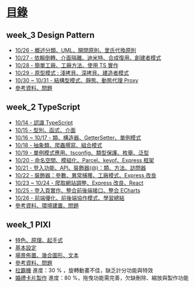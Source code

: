 # [目錄](https://hackmd.io/@kimn/SyIwsGHrt)
week_3 Design Pattern
---
- [10/26 - 概述分類、UML、開閉原則、里氏代換原則](https://hackmd.io/DGyqUz44TjKL8pI-cxH9ag)
- [10/27 - 依賴倒轉、介面隔離、迪米特、合成復用、創建者模式](https://hackmd.io/J9tUKd7fRvGS-NT7_BDzVA)
- [10/28 - 簡單工廠、工廠方法、使用 TS 實作](https://hackmd.io/jnZkfm6pRReniKFQi6Udfw)
- [10/29 - 原型模式 : 淺拷貝、深拷貝、建造者模式](https://hackmd.io/kgf4HIEVSfOF_tagnLeBVA)
- [10/30 ~ 10/31 - 結構型模式、靜態、動態代理 Proxy](https://hackmd.io/1AxN8__nS1K3lB77AMgiGg)
- [參考資料、問題](https://hackmd.io/6gN3gN5XTwKgKFfMLZGU8w)

week_2 TypeScript
---
- [10/14 - 認識 TypeScript](https://hackmd.io/aKCqfe7xQw6GKBm2r5cxGw)
- [10/15 - 型別、函式、介面](https://hackmd.io/GE2l5p4qT2ykSew9Lshoew)
- [10/16 ~ 10/17 - 類、構造器、GetterSetter、單例模式](https://hackmd.io/FrAmX-u2SA2XdwkGnIzgTQ)
- [10/18 - 抽象類、爬蟲撰寫、組合模式](https://hackmd.io/2ewuGLZ5QT-1ZTcDT1xb-Q)
- [10/19 - 單例模式應用、tsconfig、類型保護、枚舉、泛型](https://hackmd.io/DfzeYZsKRM-C1W3VtteHkQ)
- [10/20 - 命名空間、模組化、Parcel、keyof、Express 框架](https://hackmd.io/r2t31IcARdmen4YCD7DHmQ)
- [10/21 - 登入功能、API、裝飾器(@)：類、方法、訪問器](https://hackmd.io/NqR8NoftREafjoibxxgbkQ)
- [10/22 - 裝飾器：參數、異常捕獲、工廠模式、Express 改良](https://hackmd.io/n66WSei9QaWDCgIAWpSaAQ)
- [10/23 ~ 10/24 - 爬取網站調整、Express 改良、React](https://hackmd.io/Ke5znUKwQfabfC_BNAwoFQ)
- [10/25 - 登入頁實作、整合前後端接口、整合 ECharts](https://hackmd.io/jp2DPIpERcWsnd8s9PzgqA)
- [10/26 - 前端優化、前後端協作模式、學習總結](https://hackmd.io/hLMb21LGQo2EgUUPgSPlGw)
- [參考資料、環境建置、問題](https://hackmd.io/1HE7ZJLKTPqj6goR5rVvZg)

week_1 PIXI
---
- [特色、原理、起手式](https://hackmd.io/dFXPjWMTQrGow0LTnBFKqQ?view)
- [基本設定](https://hackmd.io/6J5ERTPXQhyp492JY4szaw)
- [場景佈置、幾合圖形、文本](https://hackmd.io/4Kh7zQaBTA2yjuJEzV9cvA)
- [參考資料、問題](/OFKJDUVIQq61UUaOQMtrZg)
- [拉霸機](https://kimntai.github.io/work-training/week_1_pixi/pixi_slots/week_1.html)
  進度：30 % ，旋轉動畫不佳，缺乏計分功能與特效
- [婚禮卡片製作](https://kimntai.github.io/work-training/week_1_pixi/pixi_wedding/index.html)
  進度：80 %，拖曳功能需完善，欠缺刪除、縮放與製作功能
